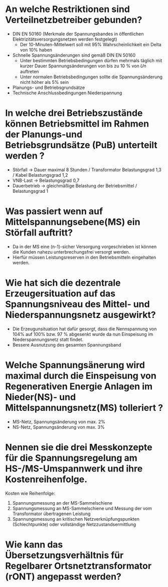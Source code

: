 # An welche Restriktionen sind Verteilnetzbetreiber gebunden?
- DIN EN 50160 (Merkmale der Spannungsbandes in öffentlichen Elektrizitätsversorgungsnetzen werden festgelegt)
  - Der 10-Minuten-Mittelwert soll mit 95% Wahrscheinlichkeit ein Delta von 10% haben
- Schnelle Spannungsänderungen sind gemäß DIN EN 50160 
  - Unter bestimmten Betriebsbedingungen dürfen mehrmals täglich mit kurzer Dauer Spannungsänderungen von bis zu 10 % von 𝑈n auftreten
  - Unter normalen Betriebsbedingungen sollte die Spannungsänderung nicht höher als 5% sein
- Planungs- und Betriebsgrundsätze
- Technische Anschlussbedingungen Niederspannung

# In welche drei Betriebszustände können Betriebsmittel im Rahmen der Planungs-und Betriebsgrundsätze (PuB) unterteilt werden ?
- Störfall   -> Dauer maximal 8 Stunden / Transformator Belastungsgrad 1,3 / Kabel  Belastungsgrad 1,2
- VNB-Last   -> Belastungsgrad 0,7
- Dauerbetrieb -> gleichmäßige Belastung der Betriebsmittel / Belastungsgrad 1

# Was passiert wenn auf Mittelspannungsebene(MS) ein Störfall auftritt?
- Da in der MS eine (n-1)-sicher Versorgung vorgeschrieben ist können die Kunden nahezu unterbrechungsfrei versorgt werden.
- Hierfür müssen Leistungsreserven in den Betriebsmitteln eingehalten werden.

# Wie hat sich die dezentrale Erzeugersituation auf das Spannungsniveau des Mittel- und Niederspannungsnetz ausgewirkt?
- Die Erzeugunsituation hat dafür gesorgt, dass die Nennspannung von 104% auf 100% bzw. 97 % abgesenkt wurde da nun Einspeisung im Niederspannungsnetz statt findet.
- Bessere Ausnutzung des gesamten Spannungsband

# Welche Spannungsänerung wird maximal durch die Einspeisung von Regenerativen Energie Anlagen im Nieder(NS)- und Mittelspannungsnetz(MS) tolleriert ?
- MS-Netz, Spannungsänderung von max. 2%
- NS-Netz, Spannungsänderung von max. 3%

# Nennen sie die drei Messkonzepte für die Spannungsregelung am HS-/MS-Umspannwerk und ihre Kostenreihenfolge.
Kosten wie Reihenfolge:
1. Spannungsmessung an der MS-Sammelschiene
2. Spannungsmessung an MS-Sammelschiene und Messung der vom Transformator übertragenen Leistung
3. Spannungsmessung an kritischen Netzverknüpfungspunkten (Schlechtpunkte) oder vollständige Netzzustandsermittlung

# Wie kann das  Übersetzungsverhältnis für Regelbarer Ortsnetztransformator (rONT) angepasst werden?
